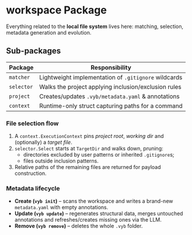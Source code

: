 # workspace Package

Everything related to the **local file system** lives here: matching,
selection, metadata generation and evolution.

## Sub-packages

| Package    | Responsibility                                     |
|------------|-----------------------------------------------------|
| `matcher`  | Lightweight implementation of `.gitignore` wildcards|
| `selector` | Walks the project applying inclusion/exclusion rules |
| `project`  | Creates/updates `.vyb/metadata.yaml` & annotations   |
| `context`  | Runtime-only struct capturing paths for a command    |

### File selection flow

1. A `context.ExecutionContext` pins *project root*, *working dir* and
   (optionally) a *target file*.
2. `selector.Select` starts at `TargetDir` and walks down, pruning:
   * directories excluded by user patterns or inherited `.gitignore`s;
   * files outside inclusion patterns.
3. Relative paths of the remaining files are returned for payload
   construction.

### Metadata lifecycle

* **Create (`vyb init`)** – scans the workspace and writes a brand-new
  `metadata.yaml` with empty annotations.
* **Update (`vyb update`)** – regenerates structural data, merges
  untouched annotations and refreshes/creates missing ones via the LLM.
* **Remove (`vyb remove`)** – deletes the whole `.vyb` folder.
